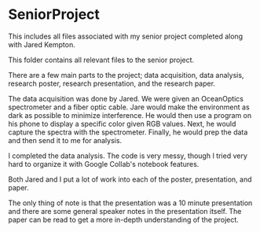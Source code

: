 # SeniorProject
This includes all files associated with my senior project completed along with Jared Kempton.

This folder contains all relevant files to the senior project.

There are a few main parts to the project; data acquisition, data analysis, research poster, research presentation, and the research paper.

The data acquisition was done by Jared. We were given an OceanOptics spectrometer and a fiber optic cable. Jare would make the environment as dark as possible to minimize interference. He would then use a program on his phone to display a specific color given RGB values. Next, he would capture the spectra with the spectrometer. Finally, he would prep the data and then send it to me for analysis.

I completed the data analysis. The code is very messy, though I tried very hard to organize it with Google Collab's notebook features.

Both Jared and I put a lot of work into each of the poster, presentation, and paper.

The only thing of note is that the presentation was a 10 minute presentation and there are some general speaker notes in the presentation itself. The paper can be read to get a more in-depth understanding of the project.
